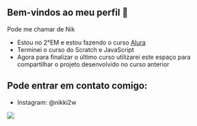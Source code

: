 ## Bem-vindos ao meu perfil 💜

Pode me chamar de Nik

- Estou no 2°EM e estou fazendo o curso [Alura](https://www.alura.com)
-  Terminei o curso do Scratch e JavaScript
-  Agora para finalizar o último curso utilizarei este espaço para compartilhar o projeto desenvolvido no curso anterior

 ## Pode entrar em contato comigo:
-  Instagram: @nikki2w
  




![](https://media1.tenor.com/m/fpTPMWRwUcIAAAAC/bts-ok.gif)
